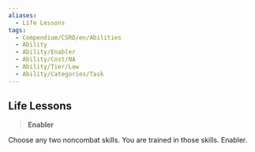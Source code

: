 ```yaml
---
aliases:
  - Life Lessons
tags:
  - Compendium/CSRD/en/Abilities
  - Ability
  - Ability/Enabler
  - Ability/Cost/NA
  - Ability/Tier/Low
  - Ability/Categories/Task
---
```

  
    
## Life Lessons    
>**Enabler**  
    
Choose any two noncombat skills. You are trained in those skills. Enabler.